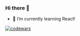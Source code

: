 ### Hi there 👋

- 🌱 I’m currently learning React!

[![codewars](https://www.codewars.com/users/sayana1707/badges/large)](https://www.codewars.com/users/sayana1707)
